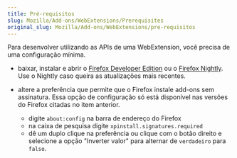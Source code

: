 ```yaml
---
title: Pré-requisitos
slug: Mozilla/Add-ons/WebExtensions/Prerequisites
original_slug: Mozilla/Add-ons/WebExtensions/pre-requisitos
---
```

Para desenvolver utilizando as APIs de uma WebExtension, você precisa de uma configuração mínima.

- baixar, instalar e abrir o [Firefox Developer Edition](https://www.mozilla.org/pt-BR/firefox/developer/) ou o [Firefox Nightly](https://nightly.mozilla.org/). Use o Nightly caso queira as atualizações mais recentes.
- altere a preferência que permite que o Firefox instale add-ons sem assinatura. Essa opção de configuração só está disponível nas versões do Firefox citadas no item anterior.

  - digite `about:config` na barra de endereço do Firefox
  - na caixa de pesquisa digite `xpinstall.signatures.required`
  - dê um duplo clique na preferência ou clique com o botão direito e selecione a opção "Inverter valor" para alternar de `verdadeiro` para `falso`.
